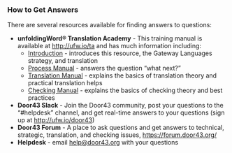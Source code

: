 
### How to Get Answers

There are several resources available for finding answers to questions:

* **unfoldingWord® Translation Academy** - This training manual is available at http://ufw.io/ta and has much information including:
    * [Introduction](../ta-intro/01.md) - introduces this resource, the Gateway Languages strategy, and translation
    * [Process Manual](../../process/process-manual/01.md)  - answers the question “what next?”
    * [Translation Manual](../../translate/translate-manual/01.md) - explains the basics of translation theory and practical translation helps
    * [Checking Manual](../../checking/intro-check/01.md) - explains the basics of checking theory and best practices
* **Door43 Slack** - Join the Door43 community, post your questions to the “#helpdesk” channel, and get real-time answers to your questions (sign up at http://ufw.io/door43)
* **Door43 Forum** - A place to ask questions and get answers to technical, strategic, translation, and checking issues, https://forum.door43.org/
* **Helpdesk** - email <help@door43.org> with your questions

